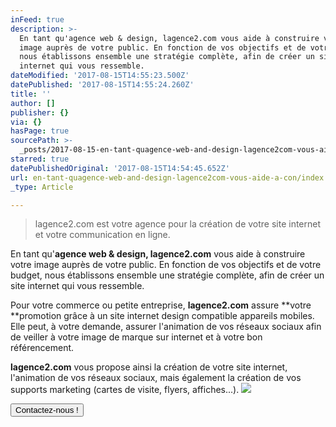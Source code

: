 ```yaml
---
inFeed: true
description: >-
  En tant qu'agence web & design, lagence2.com vous aide à construire votre
  image auprès de votre public. En fonction de vos objectifs et de votre budget,
  nous établissons ensemble une stratégie complète, afin de créer un site
  internet qui vous ressemble.
dateModified: '2017-08-15T14:55:23.500Z'
datePublished: '2017-08-15T14:55:24.260Z'
title: ''
author: []
publisher: {}
via: {}
hasPage: true
sourcePath: >-
  _posts/2017-08-15-en-tant-quagence-web-and-design-lagence2com-vous-aide-a-con.md
starred: true
datePublishedOriginal: '2017-08-15T14:54:45.652Z'
url: en-tant-quagence-web-and-design-lagence2com-vous-aide-a-con/index.html
_type: Article

---
```

> lagence2.com est votre agence pour la création de votre site internet et votre communication en ligne.

En tant qu'**agence web & design, lagence2.com** vous aide à construire votre image auprès de votre public. En fonction de vos objectifs et de votre budget, nous établissons ensemble une stratégie complète, afin de créer un site internet qui vous ressemble.

Pour votre commerce ou petite entreprise, **lagence2.com** assure **votre **promotion grâce à un site internet design compatible appareils mobiles. Elle peut, à votre demande, assurer l'animation de vos réseaux sociaux afin de veiller à votre image de marque sur internet et à votre bon référencement.

**lagence2.com** vous propose ainsi la création de votre site internet, l'animation de vos réseaux sociaux, mais également la création de vos supports marketing (cartes de visite, flyers, affiches...).
![](https://the-grid-user-content.s3-us-west-2.amazonaws.com/5b8fab4e-cc34-498d-978d-68b20db1e529.png)

<button data-role="cta" style="">Contactez-nous !</button>